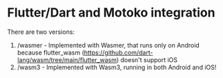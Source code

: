 # Flutter/Dart and Motoko integration

There are two versions:
1. /wasmer - Implemented with Wasmer, that runs only on Android because flutter_wasm (https://github.com/dart-lang/wasm/tree/main/flutter_wasm) doesn't support iOS
2. /wasm3 - Implemented with Wasm3, running in both Android and iOS!
